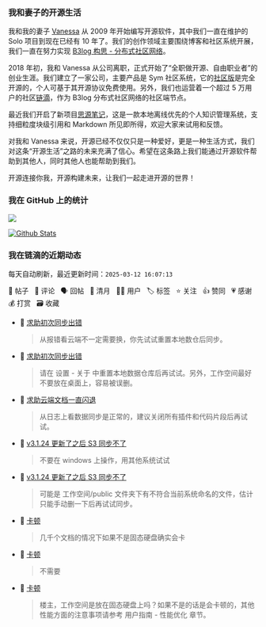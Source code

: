 ### 我和妻子的开源生活

我和我的妻子 [Vanessa](https://github.com/Vanessa219) 从 2009 年开始编写开源软件，其中我们一直在维护的 Solo 项目到现在已经有 10 年了。我们的创作领域主要围绕博客和社区系统开展，我们一直在努力实现 [B3log 构思 - 分布式社区网络](https://ld246.com/article/1546941897596)。

2018 年初，我和 Vanessa 从公司离职，正式开始了“全职做开源、自由职业者”的创业生涯。我们建立了一家公司，主要产品是 Sym 社区系统，它的[社区版](https://github.com/88250/symphony)是完全开源的，个人可基于其开源协议免费使用。另外，我们也运营着一个超过 5 万用户的社区[链滴](https://ld246.com)，作为 B3log 分布式社区网络的社区端节点。

最近我们开启了新项目[思源笔记](https://github.com/siyuan-note/siyuan)，这是一款本地离线优先的个人知识管理系统，支持细粒度块级引用和 Markdown 所见即所得，欢迎大家来试用和反馈。

对我和 Vanessa 来说，开源已经不仅仅只是一种爱好，更是一种生活方式，我们对这条“开源生活”之路的未来充满了信心。希望在这条路上我们能通过开源软件帮助到其他人，同时其他人也能帮助到我们。

开源连接你我，开源构建未来，让我们一起走进开源的世界！

### 我在 GitHub 上的统计

<a title="Hits" target="_blank" href="https://github.com/88250/88250"><img src="https://hits.b3log.org/88250/88250.svg"></a>

[![Github Stats](https://github-readme-stats.vercel.app/api?username=88250&theme=tokyonight&show_icons=true)](https://github.com/88250)

<!--events start -->

### 我在链滴的近期动态

每天自动刷新，最近更新时间：`2025-03-12 16:07:13`

📝 帖子 &nbsp; 💬 评论 &nbsp; 🗣 回帖 &nbsp; 🌙 清月 &nbsp; 👨‍💻 用户 &nbsp; 🏷️ 标签 &nbsp; ⭐️ 关注 &nbsp; 👍 赞同 &nbsp; 💗 感谢 &nbsp; 💰 打赏 &nbsp; 🗃 收藏

* 💬 [求助初次同步出错](https://ld246.com/article/1741741818297/comment/1741745922497#comments)

  > 从报错看云端不一定需要换，你先试试重置本地数仓后同步。
* 💬 [求助初次同步出错](https://ld246.com/article/1741741818297/comment/1741744991529#comments)

  > 请在 设置 - 关于 中重置本地数据仓库后再试试。另外，工作空间最好不要放在桌面上，容易被误删。
* 💬 [求助云端文档一直闪退](https://ld246.com/article/1741663962560/comment/1741687471414#comments)

  > 从日志上看数据同步是正常的，建议关闭所有插件和代码片段后再试试。
* 💬 [v3.1.24 更新了之后 S3 同步不了](https://ld246.com/article/1741665114525/comment/1741682452726#comments)

  > 不要在 windows 上操作，用其他系统试试
* 💬 [v3.1.24 更新了之后 S3 同步不了](https://ld246.com/article/1741665114525/comment/1741666567283#comments)

  > 可能是 工作空间/public 文件夹下有不符合当前系统命名的文件，估计只能手动删一下后再试试同步。
* 💬 [卡顿](https://ld246.com/article/1741587306598/comment/1741666474777#comments)

  > 几千个文档的情况下如果不是固态硬盘确实会卡
* 💬 [卡顿](https://ld246.com/article/1741587306598/comment/1741619664959#comments)

  > 不需要
* 💬 [卡顿](https://ld246.com/article/1741587306598/comment/1741596864477#comments)

  > 楼主，工作空间是放在固态硬盘上吗？如果不是的话是会卡顿的，其他性能方面的注意事项请参考 用户指南 - 性能优化 章节。


<!--events end -->
